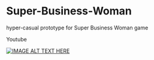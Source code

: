 # Super-Business-Woman
hyper-casual prototype for Super Business Woman game




Youtube

[![IMAGE ALT TEXT HERE](https://img.youtube.com/vi/vy5OWKk2Guc/0.jpg)](https://www.youtube.com/watch?v=vy5OWKk2Guc)

